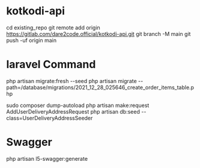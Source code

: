 # kotkodi-api

cd existing_repo
git remote add origin https://gitlab.com/dare2code.official/kotkodi-api.git
git branch -M main
git push -uf origin main

# laravel Command
php artisan migrate:fresh --seed
php artisan migrate --path=/database/migrations/2021_12_28_025646_create_order_items_table.php

sudo composer dump-autoload
php artisan make:request AddUserDeliveryAddressRequest
php artisan db:seed --class=UserDeliveryAddressSeeder

# Swagger
php artisan l5-swagger:generate
